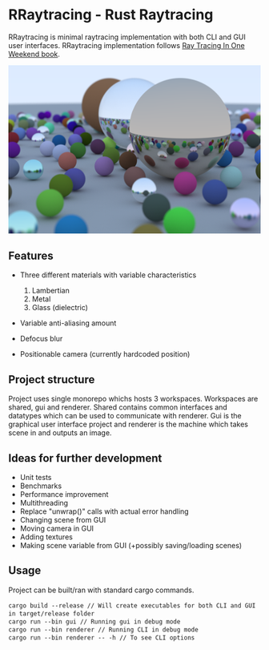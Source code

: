# RRaytracing - Rust Raytracing

RRaytracing is minimal raytracing implementation with both CLI and GUI user interfaces. RRaytracing implementation follows [Ray Tracing In One Weekend book](https://raytracing.github.io/).

![](examples/final.png)

## Features

- Three different materials with variable characteristics
    1. Lambertian
    2. Metal
    3. Glass (dielectric)

- Variable anti-aliasing amount
- Defocus blur
- Positionable camera (currently hardcoded position)

## Project structure

Project uses single monorepo whichs hosts 3 workspaces. Workspaces are shared, gui and renderer. Shared contains common interfaces  and datatypes which can be used to communicate with renderer. Gui is the graphical user interface project and renderer is the machine which takes scene in and outputs an image.

## Ideas for further development

- Unit tests
- Benchmarks
- Performance improvement
- Multithreading
- Replace "unwrap()" calls with actual error handling
- Changing scene from GUI
- Moving camera in GUI
- Adding textures
- Making scene variable from GUI (+possibly saving/loading scenes)

## Usage

Project can be built/ran with standard cargo commands. 
```
cargo build --release // Will create executables for both CLI and GUI in target/release folder
cargo run --bin gui // Running gui in debug mode
cargo run --bin renderer // Running CLI in debug mode
cargo run --bin renderer -- -h // To see CLI options
```
